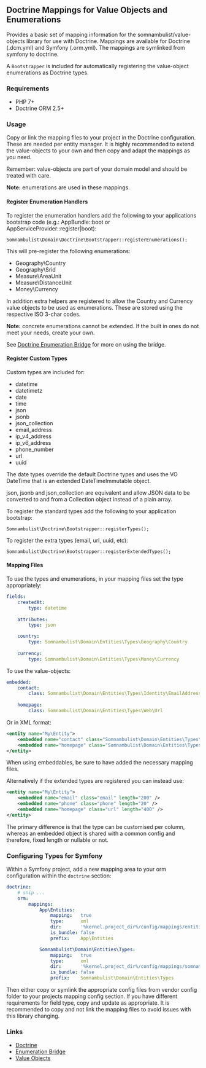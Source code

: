 ## Doctrine Mappings for Value Objects and Enumerations

Provides a basic set of mapping information for the somnambulist/value-objects library for
use with Doctrine. Mappings are available for Doctrine (.dcm.yml) and Symfony (.orm.yml).
The mappings are symlinked from symfony to doctrine.

A `Bootstrapper` is included for automatically registering the value-object enumerations
as Doctrine types.

### Requirements

 * PHP 7+
 * Doctrine ORM 2.5+

### Usage

Copy or link the mapping files to your project in the Doctrine configuration. These are
needed per entity manager. It is highly recommended to extend the value-objects to your
own and then copy and adapt the mappings as you need.

Remember: value-objects are part of your domain model and should be treated with care.

__Note:__ enumerations are used in these mappings.

#### Register Enumeration Handlers

To register the enumeration handlers add the following to your applications bootstrap
code (e.g.: AppBundle::boot or AppServiceProvider::register|boot):

    Somnambulist\Domain\Doctrine\Bootstrapper::registerEnumerations();

This will pre-register the following enumerations:

 * Geography\Country
 * Geography\Srid
 * Measure\AreaUnit
 * Measure\DistanceUnit
 * Money\Currency
 
In addition extra helpers are registered to allow the Country and Currency value objects
to be used as enumerations. These are stored using the respective ISO 3-char codes.

__Note:__ concrete enumerations cannot be extended. If the built in ones do not meet your
needs, create your own.

See [Doctrine Enumeration Bridge](./doctrine-enum-bridge.md) for more on using the bridge.

#### Register Custom Types

Custom types are included for:

 * datetime
 * datetimetz
 * date
 * time
 * json
 * jsonb
 * json_collection
 * email_address
 * ip_v4_address
 * ip_v6_address
 * phone_number
 * url
 * uuid

The date types override the default Doctrine types and uses the VO DateTime that is an
extended DateTimeImmutable object.

json, jsonb and json_collection are equivalent and allow JSON data to be converted to and
from a Collection object instead of a plain array.

To register the standard types add the following to your application bootstrap:

    Somnambulist\Doctrine\Bootstrapper::registerTypes();

To register the extra types (email, url, uuid, etc):

    Somnambulist\Doctrine\Bootstrapper::registerExtendedTypes();

#### Mapping Files

To use the types and enumerations, in your mapping files set the type appropriately:

```yaml
fields:
    createdAt:
        type: datetime
    
    attributes:
        type: json

    country:
        type: Somnambulist\Domain\Entities\Types\Geography\Country
    
    currency:
        type: Somnambulist\Domain\Entities\Types\Money\Currency
```

To use the value-objects:

```yaml
embedded:
    contact:
        class: Somnambulist\Domain\Entities\Types\Identity\EmailAddress
        
    homepage:
        class: Somnambulist\Domain\Entities\Types\Web\Url
```

Or in XML format:

```xml
<entity name="My\Entity">
    <embedded name="contact" class="Somnambulist\Domain\Entities\Types\Identity\EmailAddress" />
    <embedded name="homepage" class="Somnambulist\Domain\Entities\Types\Web\Url" />
</entity>
```

When using embeddables, be sure to have added the necessary mapping files.

Alternatively if the extended types are registered you can instead use:

```xml
<entity name="My\Entity">
    <embedded name="email" class="email" length="200" />
    <embedded name="phone" class="phone" length="20" />
    <embedded name="homepage" class="url" length="400" />
</entity>
```

The primary difference is that the type can be customised per column, whereas an embedded
object is shared with a common config and therefore, fixed length or nullable or not.

### Configuring Types for Symfony

Within a Symfony project, add a new mapping area to your orm configuration within the `doctrine` section:

```yaml
doctrine:
    # snip ...
    orm:
        mappings:
            App\Entities:
                mapping:   true
                type:      xml
                dir:       '%kernel.project_dir%/config/mappings/entities'
                is_bundle: false
                prefix:    App\Entities

            Somnambulist\Domain\Entities\Types:
                mapping:   true
                type:      xml
                dir:       '%kernel.project_dir%/config/mappings/somnambulist'
                is_bundle: false
                prefix:    Somnambulist\Domain\Entities\Types
```

Then either copy or symlink the appropriate config files from vendor config folder to your projects
mapping config section. If you have different requirements for field type, copy and update as appropriate.
It is recommended to copy and not link the mapping files to avoid issues with this library changing.

### Links

 * [Doctrine](http://doctrine-project.org)
 * [Enumeration Bridge](doctrine-enum-bridge.md)
 * [Value Objects](value-objects.md)
